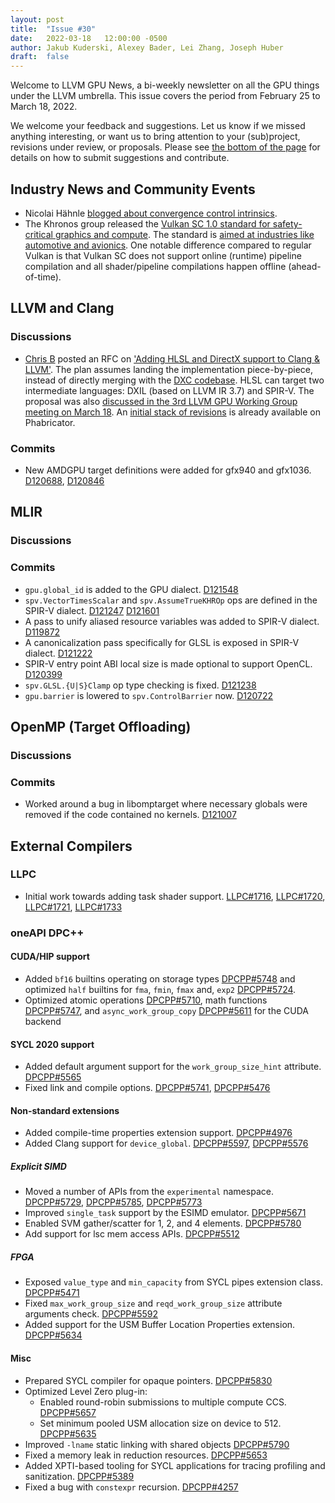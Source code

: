 ```yaml
---
layout: post
title:  "Issue #30"
date:   2022-03-18   12:00:00 -0500
author: Jakub Kuderski, Alexey Bader, Lei Zhang, Joseph Huber
draft:  false
---
```


Welcome to LLVM GPU News, a bi-weekly newsletter on all the GPU things under the LLVM umbrella.
This issue covers the period from February 25 to March 18, 2022.

We welcome your feedback and suggestions. Let us know if we missed anything interesting, or want us to bring attention to your (sub)project, revisions under review, or proposals. Please see [the bottom of the page](https://llvm-gpu-news.github.io/about/) for details on how to submit suggestions and contribute.


## Industry News and Community Events

*  Nicolai Hähnle [blogged about convergence control intrinsics](http://nhaehnle.blogspot.com/2022/03/a-new-type-of-convergence-control.html).
*  The Khronos group released the [Vulkan SC 1.0 standard for safety-critical graphics and compute](https://www.khronos.org/news/press/khronos-releases-vulkan-safety-critical-1.0-specification-to-deliver-safety-critical-graphics-compute). The standard is [aimed at industries like automotive and avionics](https://www.khronos.org/blog/vulkan-sc-overview). One notable difference compared to regular Vulkan is that Vulkan SC does not support online (runtime) pipeline compilation and all shader/pipeline compilations happen offline (ahead-of-time).


##  LLVM and Clang

### Discussions

*  [Chris B](https://discourse.llvm.org/u/beanz/summary) posted an RFC on ['Adding HLSL and DirectX support to Clang & LLVM'](https://discourse.llvm.org/t/rfc-adding-hlsl-and-directx-support-to-clang-llvm/60783). The plan assumes landing the implementation piece-by-piece, instead of directly merging with the [DXC codebase](https://github.com/microsoft/DirectXShaderCompiler). HLSL can target two intermediate languages: DXIL (based on LLVM IR 3.7) and SPIR-V. The proposal was also [discussed in the 3rd LLVM GPU Working Group meeting on March 18](https://docs.google.com/document/d/1m_oSe1HwtWdQ2JUmMRTAVHbUS7Dv4MRsqptiYcgK6iI/edit#heading=h.a3x27pw0400w). An [initial stack of revisions](https://reviews.llvm.org/D122087) is already available on Phabricator.

### Commits

* New AMDGPU target definitions were added for gfx940 and gfx1036. [D120688](https://reviews.llvm.org/D120688), [D120846](https://reviews.llvm.org/D120846)


## MLIR

### Discussions

### Commits

* `gpu.global_id` is added to the GPU dialect. [D121548](https://reviews.llvm.org/D121548)
* `spv.VectorTimesScalar` and `spv.AssumeTrueKHROp` ops are defined in the SPIR-V dialect. [D121247](https://reviews.llvm.org/D121247) [D121601](https://reviews.llvm.org/D121601)
* A pass to unify aliased resource variables was added to SPIR-V dialect. [D119872](https://reviews.llvm.org/D119872)
* A canonicalization pass specifically for GLSL is exposed in SPIR-V dialect. [D121222](https://reviews.llvm.org/D121222)
* SPIR-V entry point ABI local size is made optional to support OpenCL. [D120399](https://reviews.llvm.org/D120399)
* `spv.GLSL.{U|S}Clamp` op type checking is fixed. [D121238](https://reviews.llvm.org/D121238)
* `gpu.barrier` is lowered to `spv.ControlBarrier` now. [D120722](https://reviews.llvm.org/D120722)


## OpenMP (Target Offloading)

### Discussions

### Commits

*  Worked around a bug in libomptarget where necessary globals were removed if the code contained no kernels. [D121007](https://reviews.llvm.org/D121007)


## External Compilers

### LLPC

*  Initial work towards adding task shader support. [LLPC#1716](https://github.com/GPUOpen-Drivers/llpc/pull/1716), [LLPC#1720](https://github.com/GPUOpen-Drivers/llpc/pull/1720), [LLPC#1721](https://github.com/GPUOpen-Drivers/llpc/pull/1721), [LLPC#1733](https://github.com/GPUOpen-Drivers/llpc/pull/1733)


### oneAPI DPC++

#### CUDA/HIP support

* Added `bf16` builtins operating on storage types [DPCPP#5748](https://github.com/intel/llvm/pull/5748) and optimized `half` builtins for `fma`, `fmin`, `fmax` and, `exp2` [DPCPP#5724](https://github.com/intel/llvm/pull/5724).
* Optimized atomic operations [DPCPP#5710](https://github.com/intel/llvm/pull/5710), math functions [DPCPP#5747](https://github.com/intel/llvm/pull/5747), and `async_work_group_copy` [DPCPP#5611](https://github.com/intel/llvm/pull/5611) for the CUDA backend

#### SYCL 2020 support

* Added default argument support for the `work_group_size_hint` attribute. [DPCPP#5565](https://github.com/intel/llvm/pull/5565)
* Fixed link and compile options. [DPCPP#5741](https://github.com/intel/llvm/pull/5741), [DPCPP#5476](https://github.com/intel/llvm/pull/5476)

#### Non-standard extensions

* Added compile-time properties extension support. [DPCPP#4976](https://github.com/intel/llvm/pull/4976)
* Added Clang support for `device_global`. [DPCPP#5597](https://github.com/intel/llvm/pull/5597), [DPCPP#5576](https://github.com/intel/llvm/pull/5576)

##### Explicit SIMD

* Moved a number of APIs from the `experimental` namespace. [DPCPP#5729](https://github.com/intel/llvm/pull/5729), [DPCPP#5785](https://github.com/intel/llvm/pull/5785), [DPCPP#5773](https://github.com/intel/llvm/pull/5773)
* Improved `single_task` support by the ESIMD emulator. [DPCPP#5671](https://github.com/intel/llvm/pull/5671)
* Enabled SVM gather/scatter for 1, 2, and 4 elements. [DPCPP#5780](https://github.com/intel/llvm/pull/5780)
* Add support for lsc mem access APIs. [DPCPP#5512](https://github.com/intel/llvm/pull/5512)

##### FPGA

* Exposed `value_type` and `min_capacity` from SYCL pipes extension class. [DPCPP#5471](https://github.com/intel/llvm/pull/5471)
* Fixed `max_work_group_size` and `reqd_work_group_size` attribute arguments check. [DPCPP#5592](https://github.com/intel/llvm/pull/5592)
* Added support for the USM Buffer Location Properties extension. [DPCPP#5634](https://github.com/intel/llvm/pull/5634)

#### Misc

* Prepared SYCL compiler for opaque pointers. [DPCPP#5830](https://github.com/intel/llvm/pull/5830)
* Optimized Level Zero plug-in:
  * Enabled round-robin submissions to multiple compute CCS. [DPCPP#5657](https://github.com/intel/llvm/pull/5657)
  * Set minimum pooled USM allocation size on device to 512. [DPCPP#5635](https://github.com/intel/llvm/pull/5635)
* Improved `-lname` static linking with shared objects [DPCPP#5790](https://github.com/intel/llvm/pull/5790)
* Fixed a memory leak in reduction resources. [DPCPP#5653](https://github.com/intel/llvm/pull/5653)
* Added XPTI-based tooling for SYCL applications for tracing profiling and sanitization. [DPCPP#5389](https://github.com/intel/llvm/pull/5389)
* Fixed a bug with `constexpr` recursion. [DPCPP#4257](https://github.com/intel/llvm/pull/4257)

